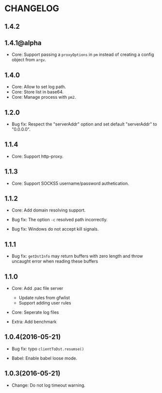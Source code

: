 # CHANGELOG

## 1.4.2

## 1.4.1@alpha

* Core: Support passing a `proxyOptions` in `pm` instead of creating a config object from `argv`.

## 1.4.0

* Core: Allow to set log path.
* Core: Store list in base64.
* Core: Manage process with `pm2`.

## 1.2.0

* Bug fix: Respect the "serverAddr" option and set default "serverAddr" to "0.0.0.0".

## 1.1.4

* Core: Support http-proxy.

## 1.1.3

* Core: Support SOCKS5 username/password authetication.

## 1.1.2

* Core: Add domain resolving support.

* Bug fix: The option `-c` resolved path incorrectly.

* Bug fix: Windows do not accept kill signals.

## 1.1.1

* Bug fix: `getDstInfo` may return buffers with zero length and throw uncaught error when reading these buffers

## 1.1.0

* Core: Add .pac file server
  * Update rules from gfwlist
  * Support adding user rules

* Core: Seperate log files

* Extra: Add benchmark

## 1.0.4(2016-05-21)

* Bug fix: typo `clientToDst.resumse()`

* Babel: Enable babel loose mode.

## 1.0.3(2016-05-21)

* Change: Do not log timeout warning.

